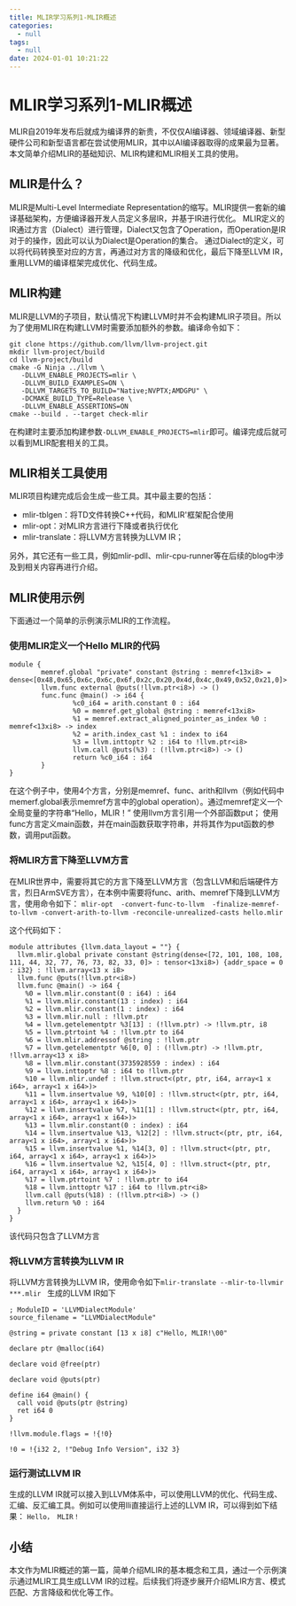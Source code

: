 ```yaml
---
title: MLIR学习系列1-MLIR概述
categories:
  - null
tags:
  - null
date: 2024-01-01 10:21:22
---
```


# MLIR学习系列1-MLIR概述

MLIR自2019年发布后就成为编译界的新贵，不仅仅AI编译器、领域编译器、新型硬件公司和新型语言都在尝试使用MLIR，其中以AI编译器取得的成果最为显著。本文简单介绍MLIR的基础知识、MLIR构建和MLIR相关工具的使用。

## MLIR是什么？

MLIR是Multi-Level Intermediate Representation的缩写。MLIR提供一套新的编译基础架构，方便编译器开发人员定义多层IR，并基于IR进行优化。
MLIR定义的IR通过方言（Dialect）进行管理，Dialect又包含了Operation，而Operation是IR对于的操作，因此可以认为Dialect是Operation的集合。
通过Dialect的定义，可以将代码转换至对应的方言，再通过对方言的降级和优化，最后下降至LLVM IR，重用LLVM的编译框架完成优化、代码生成。

## MLIR构建

MLIR是LLVM的子项目，默认情况下构建LLVM时并不会构建MLIR子项目。所以为了使用MLIR在构建LLVM时需要添加额外的参数。编译命令如下：

```
git clone https://github.com/llvm/llvm-project.git
mkdir llvm-project/build
cd llvm-project/build
cmake -G Ninja ../llvm \
   -DLLVM_ENABLE_PROJECTS=mlir \
   -DLLVM_BUILD_EXAMPLES=ON \
   -DLLVM_TARGETS_TO_BUILD="Native;NVPTX;AMDGPU" \
   -DCMAKE_BUILD_TYPE=Release \
   -DLLVM_ENABLE_ASSERTIONS=ON
cmake --build . --target check-mlir
```
在构建时主要添加构建参数`-DLLVM_ENABLE_PROJECTS=mlir`即可。编译完成后就可以看到MLIR配套相关的工具。

## MLIR相关工具使用

MLIR项目构建完成后会生成一些工具。其中最主要的包括：
* mlir-tblgen：将TD文件转换C++代码，和MLIR'框架配合使用
* mlir-opt：对MLIR方言进行下降或者执行优化
* mlir-translate：将LLVM方言转换为LLVM IR；

另外，其它还有一些工具，例如mlir-pdll、mlir-cpu-runner等在后续的blog中涉及到相关内容再进行介绍。

## MLIR使用示例

下面通过一个简单的示例演示MLIR的工作流程。

### 使用MLIR定义一个Hello MLIR的代码

```
module {
        memref.global "private" constant @string : memref<13xi8> = dense<[0x48,0x65,0x6c,0x6c,0x6f,0x2c,0x20,0x4d,0x4c,0x49,0x52,0x21,0]>
        llvm.func external @puts(!llvm.ptr<i8>) -> ()
        func.func @main() -> i64 {
                %c0_i64 = arith.constant 0 : i64
                %0 = memref.get_global @string : memref<13xi8>
                %1 = memref.extract_aligned_pointer_as_index %0 : memref<13xi8> -> index
                %2 = arith.index_cast %1 : index to i64
                %3 = llvm.inttoptr %2 : i64 to !llvm.ptr<i8>
                llvm.call @puts(%3) : (!llvm.ptr<i8>) -> ()
                return %c0_i64 : i64
        }
}
```
在这个例子中，使用4个方言，分别是memref、func、arith和llvm（例如代码中memerf.global表示memref方言中的global operation）。通过memref定义一个全局变量的字符串“Hello，MLIR！”
使用llvm方言引用一个外部函数put；
使用func方言定义main函数，并在main函数获取字符串，并将其作为put函数的参数，调用put函数。

### 将MLIR方言下降至LLVM方言
在MLIR世界中，需要将其它的方言下降至LLVM方言（包含LLVM和后端硬件方言，烈日ArmSVE方言），在本例中需要将func、arith、memref下降到LLVM方言，使用命令如下：
`mlir-opt  -convert-func-to-llvm  -finalize-memref-to-llvm -convert-arith-to-llvm -reconcile-unrealized-casts hello.mlir `

这个代码如下：

```
module attributes {llvm.data_layout = ""} {
  llvm.mlir.global private constant @string(dense<[72, 101, 108, 108, 111, 44, 32, 77, 76, 73, 82, 33, 0]> : tensor<13xi8>) {addr_space = 0 : i32} : !llvm.array<13 x i8>
  llvm.func @puts(!llvm.ptr<i8>)
  llvm.func @main() -> i64 {
    %0 = llvm.mlir.constant(0 : i64) : i64
    %1 = llvm.mlir.constant(13 : index) : i64
    %2 = llvm.mlir.constant(1 : index) : i64
    %3 = llvm.mlir.null : !llvm.ptr
    %4 = llvm.getelementptr %3[13] : (!llvm.ptr) -> !llvm.ptr, i8
    %5 = llvm.ptrtoint %4 : !llvm.ptr to i64
    %6 = llvm.mlir.addressof @string : !llvm.ptr
    %7 = llvm.getelementptr %6[0, 0] : (!llvm.ptr) -> !llvm.ptr, !llvm.array<13 x i8>
    %8 = llvm.mlir.constant(3735928559 : index) : i64
    %9 = llvm.inttoptr %8 : i64 to !llvm.ptr
    %10 = llvm.mlir.undef : !llvm.struct<(ptr, ptr, i64, array<1 x i64>, array<1 x i64>)>
    %11 = llvm.insertvalue %9, %10[0] : !llvm.struct<(ptr, ptr, i64, array<1 x i64>, array<1 x i64>)>
    %12 = llvm.insertvalue %7, %11[1] : !llvm.struct<(ptr, ptr, i64, array<1 x i64>, array<1 x i64>)>
    %13 = llvm.mlir.constant(0 : index) : i64
    %14 = llvm.insertvalue %13, %12[2] : !llvm.struct<(ptr, ptr, i64, array<1 x i64>, array<1 x i64>)>
    %15 = llvm.insertvalue %1, %14[3, 0] : !llvm.struct<(ptr, ptr, i64, array<1 x i64>, array<1 x i64>)>
    %16 = llvm.insertvalue %2, %15[4, 0] : !llvm.struct<(ptr, ptr, i64, array<1 x i64>, array<1 x i64>)>
    %17 = llvm.ptrtoint %7 : !llvm.ptr to i64
    %18 = llvm.inttoptr %17 : i64 to !llvm.ptr<i8>
    llvm.call @puts(%18) : (!llvm.ptr<i8>) -> ()
    llvm.return %0 : i64
  }
}
```
该代码只包含了LLVM方言
### 将LLVM方言转换为LLVM IR
将LLVM方言转换为LLVM IR，使用命令如下`mlir-translate --mlir-to-llvmir ***.mlir
`
生成的LLVM IR如下

```
; ModuleID = 'LLVMDialectModule'
source_filename = "LLVMDialectModule"

@string = private constant [13 x i8] c"Hello, MLIR!\00"

declare ptr @malloc(i64)

declare void @free(ptr)

declare void @puts(ptr)

define i64 @main() {
  call void @puts(ptr @string)
  ret i64 0
}

!llvm.module.flags = !{!0}

!0 = !{i32 2, !"Debug Info Version", i32 3}
```

### 运行测试LLVM IR
生成的LLVM IR就可以接入到LLVM体系中，可以使用LLVM的优化、代码生成、汇编、反汇编工具。例如可以使用lli直接运行上述的LLVM IR，可以得到如下结果：
`Hello， MLIR！`

## 小结

本文作为MLIR概述的第一篇，简单介绍MLIR的基本概念和工具，通过一个示例演示通过MLIR工具生成LLVM IR的过程。后续我们将逐步展开介绍MLIR方言、模式匹配、方言降级和优化等工作。